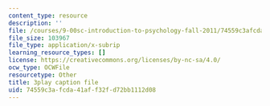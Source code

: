 ```yaml
---
content_type: resource
description: ''
file: /courses/9-00sc-introduction-to-psychology-fall-2011/74559c3afcda41aff32fd72bb1112d08_76O3rulk844.srt
file_size: 103967
file_type: application/x-subrip
learning_resource_types: []
license: https://creativecommons.org/licenses/by-nc-sa/4.0/
ocw_type: OCWFile
resourcetype: Other
title: 3play caption file
uid: 74559c3a-fcda-41af-f32f-d72bb1112d08
---
```

